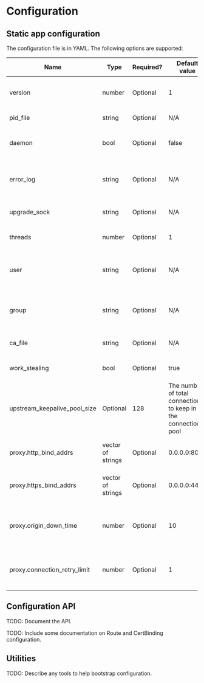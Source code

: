# Configuration

## Static app configuration

The configuration file is in YAML.  The following options are supported:

Name | Type | Required? | Default value | Description
--|--|--|--|--
version | number | Optional | 1 | The version of the conf.  Only `1` is currently supported
pid_file | string | Optional | N/A | The path to the PID file
daemon | bool | Optional | false | Whether to run the server in the background
error_log | string | Optional | N/A | The path to error log output file. STDERR is used if not set
upgrade_sock | string | Optional | N/A | The path to the upgrade socket
threads | number | Optional | 1 | Number of threads per service
user | string | Optional | N/A | The user the server should be run under after daemonization
group | string | Optional | N/A | The group the server should be run under after daemonization
ca_file | string | Optional | N/A | The path to the root CA file
work_stealing | bool | Optional | true | Enable work stealing runtime
upstream_keepalive_pool_size | Optional | 128 | The number of total connections to keep in the connection pool
proxy.http_bind_addrs | vector of strings | Optional | 0.0.0.0:8080 | The HTTP socket addresses to listen on
proxy.https_bind_addrs | vector of strings | Optional | 0.0.0.0:4433 | The HTTPS socket addresses to listen on
proxy.origin_down_time | number | Optional | 10 | How long (in seconds) to mark an origin down on connection failure
proxy.connection_retry_limit | number | Optional | 1 | The maximum number of times to retry connecting to an origin


## Configuration API

TODO: Document the API.

TODO: Include some documentation on Route and CertBinding configuration.

## Utilities

TODO: Describe any tools to help bootstrap configuration.
